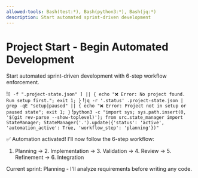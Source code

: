 ```yaml
---
allowed-tools: Bash(test:*), Bash(python3:*), Bash(jq:*)
description: Start automated sprint-driven development
---
```


# Project Start - Begin Automated Development

Start automated sprint-driven development with 6-step workflow enforcement.

!`[ -f ".project-state.json" ] || { echo "❌ Error: No project found. Run setup first."; exit 1; }`
!`jq -r '.status' .project-state.json | grep -qE "setup|paused" || { echo "❌ Error: Project not in setup or paused state"; exit 1; }`
!`python3 -c "import sys; sys.path.insert(0, '$(git rev-parse --show-toplevel)'); from src.state_manager import StateManager; StateManager('.').update({'status': 'active', 'automation_active': True, 'workflow_step': 'planning'})"`

✅ Automation activated! I'll now follow the 6-step workflow:
1. Planning → 2. Implementation → 3. Validation → 4. Review → 5. Refinement → 6. Integration

Current sprint: Planning - I'll analyze requirements before writing any code.